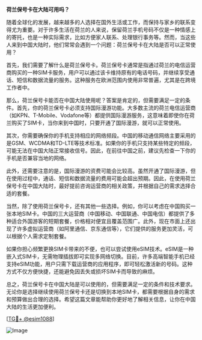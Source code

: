**荷兰保号卡在大陆可用吗？**

随着全球化的发展，越来越多的人选择在国外生活或工作，而保持与家乡的联系变得尤为重要。对于许多生活在荷兰的人来说，保留荷兰手机号码不仅是一种情感上的寄托，也是一种实际需求，比如方便家人联系、处理银行事务等。然而，当这些人来到中国大陆时，他们常常会遇到一个问题：荷兰保号卡在大陆是否可以正常使用？

首先，我们需要了解什么是荷兰保号卡。荷兰保号卡通常是指通过荷兰的电信运营商购买的一种SIM卡服务，用户可以通过该卡维持原有的电话号码，并继续享受通话、短信和数据流量的服务。这种服务在欧洲范围内使用非常普遍，尤其是在跨境工作者中。

那么，荷兰保号卡能否在中国大陆使用呢？答案是肯定的，但需要满足一定的条件。首先，你的荷兰保号卡必须支持国际漫游功能。大多数主流的荷兰电信运营商（如KPN、T-Mobile、Vodafone等）都提供国际漫游服务，这意味着即使你在荷兰购买了SIM卡，当你来到中国时，只要开通了国际漫游，就可以正常使用。

其次，你需要确保你的手机支持相应的网络频段。中国的移动通信网络主要采用的是GSM、WCDMA和TD-LTE等技术标准。如果你的手机只支持某些特定的频段，可能无法在中国大陆正常接收信号。因此，在前往中国之前，建议先检查一下你的手机是否兼容当地的网络。

此外，还需要注意的是，国际漫游的资费可能会比较高。虽然开通了国际漫游，但在使用过程中，通话、短信和数据流量的费用可能会超出预期。因此，在使用荷兰保号卡在中国大陆时，最好提前咨询运营商的相关政策，并根据自己的需求选择合适的套餐。

当然，除了使用荷兰保号卡，还有其他一些选择。例如，你可以考虑在中国购买一张本地SIM卡。中国的三大运营商（中国移动、中国联通、中国电信）都提供了多种适合外国游客的短期套餐，价格相对便宜且覆盖范围广。此外，现在市面上还出现了许多虚拟运营商（如阿里通信、京东通信等），它们提供的服务更加灵活，可以根据个人需求定制套餐。

如果你担心频繁更换SIM卡带来的不便，也可以尝试使用eSIM技术。eSIM是一种嵌入式SIM卡，无需物理插拔即可实现多网络切换。目前，许多高端智能手机已经支持eSIM功能，用户只需下载运营商的应用程序，即可轻松激活新的号码。这种方式不仅方便快捷，还能避免因丢失或损坏SIM卡而导致的麻烦。

总之，荷兰保号卡在中国大陆是可以使用的，但需要满足一定的条件和技术要求。无论你是选择继续使用荷兰保号卡还是切换到本地SIM卡，都需要根据自身的需求和预算做出合理的选择。希望这篇文章能帮助你更好地了解相关信息，让你在中国大陆的生活更加便利。

[[TG💪+ @esim1088](https://t.me/s/esim1088)]

![Image](https://i.postimg.cc/4NQfJmqS/Snipaste-2025-05-13-00-14-12.png)